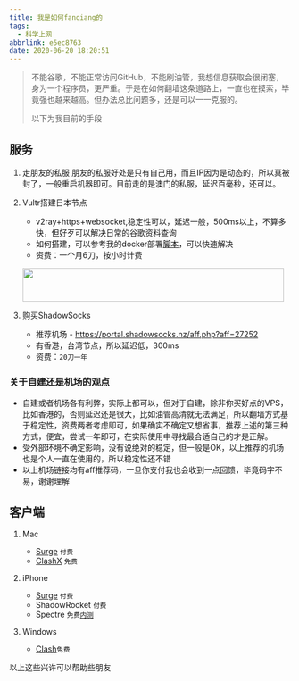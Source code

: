 ```yaml
---
title: 我是如何fanqiang的
tags:
  - 科学上网
abbrlink: e5ec8763
date: 2020-06-20 18:20:51
---
```


> 不能谷歌，不能正常访问GitHub，不能刷油管，我想信息获取会很闭塞，身为一个程序员，更严重。于是在如何翻墙这条道路上，一直也在摸索，毕竟强也越来越高。但办法总比问题多，还是可以一一克服的。
> 
> 以下为我目前的手段


## 服务
1. 走朋友的私服
	朋友的私服好处是只有自己用，而且IP因为是动态的，所以真被封了，一般重启机器即可。目前走的是澳门的私服，延迟百毫秒，还可以。
	
2. Vultr搭建日本节点
	
	- v2ray+https+websocket,稳定性可以，延迟一般，500ms以上，不算多快，但好歹可以解决日常的谷歌资料查询
	- 如何搭建，可以参考我的docker部署[脚本](https://github.com/alanhg/v2ray-docker)，可以快速解决
	- 资费：一个月6刀，按小时计费

	<a href="https://www.vultr.com/?ref=8363373"><img src="https://www.vultr.com/media/banners/banner_468x60.png" width="468" height="60"></a>

3. 购买ShadowSocks
    
   - 推荐机场 - https://portal.shadowsocks.nz/aff.php?aff=27252
   - 有香港，台湾节点，所以延迟低，300ms
   - 资费：`20刀一年`
     
### 关于自建还是机场的观点
 
 - 自建或者机场各有利弊，实际上都可以，但对于自建，除非你买好点的VPS，比如香港的，否则延迟还是很大，比如油管高清就无法满足，所以翻墙方式基于稳定性，资费两者考虑即可，如果确实不确定又想省事，推荐上述的第三种方式，便宜，尝试一年即可，在实际使用中寻找最合适自己的才是正解。
 - 受外部环境不确定影响，没有说绝对的稳定，但一般是OK，以上推荐的机场也是个人一直在使用的，所以稳定性还不错
 - 以上机场链接均有aff推荐码，一旦你支付我也会收到一点回馈，毕竟码字不易，谢谢理解

##  客户端
 
1. Mac

 	- [Surge](https://nssurge.com/) `付费`
 	- [ClashX](https://github.com/yichengchen/clashX/releases) `免费`
 	
2. iPhone
	- [Surge](https://nssurge.com/) `付费`
	- ShadowRocket `付费`
	- Spectre `免费`[`内测`](https://testflight.apple.com/join/xPXxER5C)
3. Windows
	- [Clash](https://github.com/Fndroid/clash_for_windows_pkg/releases)`免费`

   	
   	
以上这些兴许可以帮助些朋友 	

